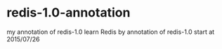 # redis-1.0-annotation
my annotation of redis-1.0 
learn Redis by annotation of redis-1.0
start at 2015/07/26
